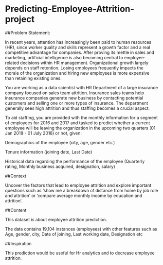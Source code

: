 # Predicting-Employee-Attrition-project

##Problem Statement:

In recent years, attention has increasingly been paid to human resources (HR), since worker quality and skills represent a growth factor and a real competitive advantage for companies. After proving its mettle in sales and marketing, artificial intelligence is also becoming central to employee-related decisions within HR management. Organizational growth largely depends on staff retention. Losing employees frequently impacts the morale of the organization and hiring new employees is more expensive than retaining existing ones.

You are working as a data scientist with HR Department of a large insurance company focused on sales team attrition. Insurance sales teams help insurance companies generate new business by contacting potential customers and selling one or more types of insurance. The department generally sees high attrition and thus staffing becomes a crucial aspect.

To aid staffing, you are provided with the monthly information for a segment of employees for 2016 and 2017 and tasked to predict whether a current employee will be leaving the organization in the upcoming two quarters (01 Jan 2018 - 01 July 2018) or not, given:

Demographics of the employee (city, age, gender etc.)

Tenure information (joining date, Last Date)

Historical data regarding the performance of the employee (Quarterly rating, Monthly business acquired, designation, salary)

##Context

Uncover the factors that lead to employee attrition and explore important questions such as ‘show me a breakdown of distance from home by job role and attrition’ or ‘compare average monthly income by education and attrition’.

##Content

This dataset is about employee attrition prediction.

The data contains 19,104 instances (employees) with other features such as Age, gender, city, Date of joining, Last working date, Designation etc

##Inspiration

This prediction would be useful for Hr analytics and to decrease employee attrition.
